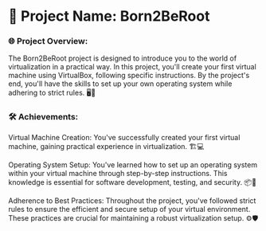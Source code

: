 # 🚀 Project Name: Born2BeRoot

### 🌐 Project Overview:
The Born2BeRoot project is designed to introduce you to the world of virtualization in a practical way. In this project, you'll create your first virtual machine using VirtualBox, following specific instructions. By the project's end, you'll have the skills to set up your own operating system while adhering to strict rules. 🖥️🔧

### 🛠️ Achievements:

Virtual Machine Creation: You've successfully created your first virtual machine, gaining practical experience in virtualization. 🏗️💻

Operating System Setup: You've learned how to set up an operating system within your virtual machine through step-by-step instructions. This knowledge is essential for software development, testing, and security. 📦🧩

Adherence to Best Practices: Throughout the project, you've followed strict rules to ensure the efficient and secure setup of your virtual environment. These practices are crucial for maintaining a robust virtualization setup. ⚙️🛡️
